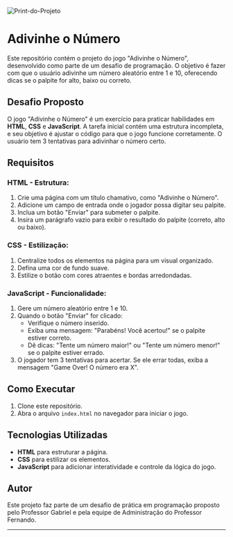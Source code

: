 <div> <img src="/src/Imagens/Projeto.jpg" alt="Print-do-Projeto"> </div>

# Adivinhe o Número

Este repositório contém o projeto do jogo "Adivinhe o Número", desenvolvido como parte de um desafio de programação. O objetivo é fazer com que o usuário adivinhe um número aleatório entre 1 e 10, oferecendo dicas se o palpite for alto, baixo ou correto.

## Desafio Proposto

O jogo "Adivinhe o Número" é um exercício para praticar habilidades em **HTML**, **CSS** e **JavaScript**. A tarefa inicial contém uma estrutura incompleta, e seu objetivo é ajustar o código para que o jogo funcione corretamente. O usuário tem 3 tentativas para adivinhar o número certo.

## Requisitos

### HTML - Estrutura:

1. Crie uma página com um título chamativo, como "Adivinhe o Número".
2. Adicione um campo de entrada onde o jogador possa digitar seu palpite.
3. Inclua um botão "Enviar" para submeter o palpite.
4. Insira um parágrafo vazio para exibir o resultado do palpite (correto, alto ou baixo).

### CSS - Estilização:

1. Centralize todos os elementos na página para um visual organizado.
2. Defina uma cor de fundo suave.
3. Estilize o botão com cores atraentes e bordas arredondadas.

### JavaScript - Funcionalidade:

1. Gere um número aleatório entre 1 e 10.
2. Quando o botão "Enviar" for clicado:
   - Verifique o número inserido.
   - Exiba uma mensagem: "Parabéns! Você acertou!" se o palpite estiver correto.
   - Dê dicas: "Tente um número maior!" ou "Tente um número menor!" se o palpite estiver errado.
3. O jogador tem 3 tentativas para acertar. Se ele errar todas, exiba a mensagem "Game Over! O número era X".

## Como Executar

1. Clone este repositório.
2. Abra o arquivo `index.html` no navegador para iniciar o jogo.

## Tecnologias Utilizadas

- **HTML** para estruturar a página.
- **CSS** para estilizar os elementos.
- **JavaScript** para adicionar interatividade e controle da lógica do jogo.

## Autor

Este projeto faz parte de um desafio de prática em programação proposto pelo Professor Gabriel e pela equipe de Administração do Professor Fernando.

---
